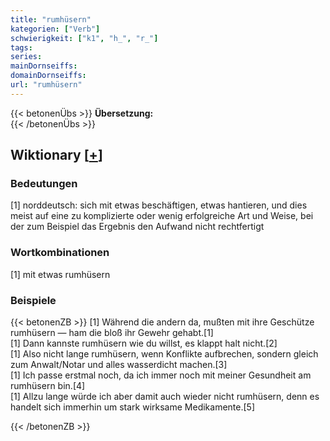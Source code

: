 ```yaml
---
title: "rumhüsern"
kategorien: ["Verb"]
schwierigkeit: ["k1", "h_", "r_"]
tags:
series:
mainDornseiffs:
domainDornseiffs:
url: "rumhüsern"
---
```


{{< betonenÜbs >}}
**Übersetzung:**  
{{< /betonenÜbs >}}

## Wiktionary [[+](https://de.wiktionary.org/wiki/rumhüsern)]

### Bedeutungen
[1] norddeutsch: sich mit etwas beschäftigen, etwas hantieren, und dies meist auf eine zu komplizierte oder wenig erfolgreiche Art und Weise, bei der zum Beispiel das Ergebnis den Aufwand nicht rechtfertigt  

### Wortkombinationen
[1] mit etwas rumhüsern  

### Beispiele
{{< betonenZB >}}
[1] Während die andern da, mußten mit ihre Geschütze rumhüsern — ham die bloß ihr Gewehr gehabt.[1]  
[1] Dann kannste rumhüsern wie du willst, es klappt halt nicht.[2]  
[1] Also nicht lange rumhüsern, wenn Konflikte aufbrechen, sondern gleich zum Anwalt/Notar und alles wasserdicht machen.[3]  
[1] Ich passe erstmal noch, da ich immer noch mit meiner Gesundheit am rumhüsern bin.[4]  
[1] Allzu lange würde ich aber damit auch wieder nicht rumhüsern, denn es handelt sich immerhin um stark wirksame Medikamente.[5]  

{{< /betonenZB >}}

